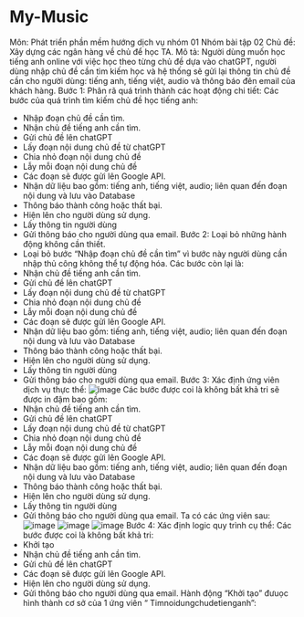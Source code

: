 # My-Music
Môn: Phát triển phần mềm hướng dịch vụ nhóm 01
Nhóm bài tập 02
Chủ đề: Xây dựng các ngân hàng về chủ để học TA.
Mô tả: Người dùng muốn học tiếng anh online với việc học theo từng chủ đề dựa vào chatGPT, người dùng nhập chủ đề cần tìm kiếm học và hệ thống sẽ gửi lại thông tin chủ đề cần cho người dùng: tiếng anh, tiếng việt, audio và thông báo đên email của khách hàng.
Bước 1: Phân rã quá trình thành các hoạt động chi tiết:
  Các bước của quá trình tìm kiếm chủ đề học tiếng anh: 
  -	Nhập đoạn chủ đề cần tìm.
  -	Nhận chủ đề tiếng anh cần tìm.
  -	Gửi chủ đề lên chatGPT
  -	Lấy đoạn nội dung chủ đề từ chatGPT
  -	Chia nhỏ đoạn nội dung chủ đề
  -	Lẫy mỗi đoạn nội dung chủ đề
  -	Các đoạn sẽ được gửi lên Google API.
  -	Nhận dữ liệu bao gồm: tiếng anh, tiếng việt, audio; liên quan đến đoạn nội dung và lưu vào Database
  -	Thông báo thành công hoặc thất bại.
  -	Hiện lên cho người dùng sử dụng.
  -	Lấy thông tin người dùng
  -	Gửi thông báo cho người dùng qua email.
Bước 2: Loại bỏ những hành động không cần thiết.
  -	Loại bỏ bước “Nhập đoạn chủ đề cần tìm” vì bước này người dùng cần nhập thủ công không thể tự động hóa.
  Các bước còn lại là: 
  -	Nhận chủ đề tiếng anh cần tìm.
  -	Gửi chủ đề lên chatGPT
  -	Lấy đoạn nội dung chủ đề từ chatGPT
  -	Chia nhỏ đoạn nội dung chủ đề
  -	Lẫy mỗi đoạn nội dung chủ đề
  -	Các đoạn sẽ được gửi lên Google API.
  -	Nhận dữ liệu bao gồm: tiếng anh, tiếng việt, audio; liên quan đến đoạn nội dung và lưu vào Database
  -	Thông báo thành công hoặc thất bại.
  -	Hiện lên cho người dùng sử dụng.
  -	Lấy thông tin người dùng
  -	Gửi thông báo cho người dùng qua email.
Bước 3: Xác định ứng viên dịch vụ thực thể:
  ![image](https://user-images.githubusercontent.com/87740670/228213182-3a30c9d3-afd9-4097-8e40-81268ce9e95e.png)
  Các bước được coi là không bất khả tri sẽ được in đậm bao gồm: 
  -	Nhận chủ đề tiếng anh cần tìm.
  -	Gửi chủ đề lên chatGPT
  -	Lấy đoạn nội dung chủ đề từ chatGPT
  -	Chia nhỏ đoạn nội dung chủ đề
  -	Lẫy mỗi đoạn nội dung chủ đề
  -	Các đoạn sẽ được gửi lên Google API.
  -	Nhận dữ liệu bao gồm: tiếng anh, tiếng việt, audio; liên quan đến đoạn nội dung và lưu vào Database
  -	Thông báo thành công hoặc thất bại.
  -	Hiện lên cho người dùng sử dụng.
  -	Lấy thông tin người dùng
  -	Gửi thông báo cho người dùng qua email.
  Ta có các ứng viên sau:
  ![image](https://user-images.githubusercontent.com/87740670/228213276-8432f038-108e-469a-a18b-72050eeecbbd.png)
  ![image](https://user-images.githubusercontent.com/87740670/228213294-db3c28af-56ff-467a-bffc-590b51f3bacd.png)
  ![image](https://user-images.githubusercontent.com/87740670/228213323-80215cf7-ca8b-4329-b451-a0fe1c4f5da2.png)
 Bước 4: Xác định logic quy trình cụ thể:
  Các bước được coi là không bất khả tri:
  -	Khởi tạo
  -	Nhận chủ đề tiếng anh cần tìm.
  -	Gửi chủ đề lên chatGPT
  -	Các đoạn sẽ được gửi lên Google API.
  -	Hiện lên cho người dùng sử dụng.
  -	Gửi thông báo cho người dùng qua email.
  Hành động “Khởi tạo” đưuọc hình thành cơ sở của 1 ứng viên “ Timnoidungchudetienganh”: 
